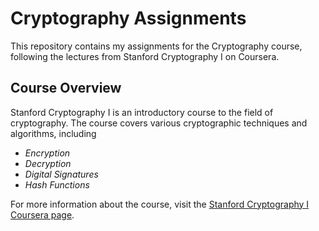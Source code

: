 # Cryptography Assignments

This repository contains my assignments for the Cryptography course, following the lectures from Stanford Cryptography I on Coursera.

## Course Overview

Stanford Cryptography I is an introductory course to the field of cryptography. 
The course covers various cryptographic techniques and algorithms, including 
* *Encryption*
* *Decryption*
* *Digital Signatures*
* *Hash Functions*


For more information about the course, visit the [Stanford Cryptography I Coursera page](https://www.coursera.org/learn/crypto).
